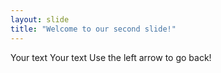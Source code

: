 ```yaml
---
layout: slide
title: "Welcome to our second slide!"
---
```

Your text Your text
Use the left arrow to go back!
